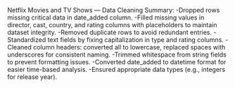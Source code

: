 
Netflix Movies and TV Shows — Data Cleaning Summary:
-Dropped rows missing critical data in date_added column.
-Filled missing values in director, cast, country, and rating columns with placeholders to maintain dataset integrity.
-Removed duplicate rows to avoid redundant entries.
-Standardized text fields by fixing capitalization in type and rating columns.
-Cleaned column headers: converted all to lowercase, replaced spaces with underscores for consistent naming.
-Trimmed whitespace from string fields to prevent formatting issues.
-Converted date_added to datetime format for easier time-based analysis.
-Ensured appropriate data types (e.g., integers for release year).
